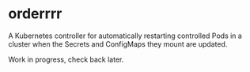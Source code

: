 # orderrrr

A Kubernetes controller for automatically restarting controlled Pods in a cluster when 
the Secrets and ConfigMaps they mount are updated.

Work in progress, check back later.